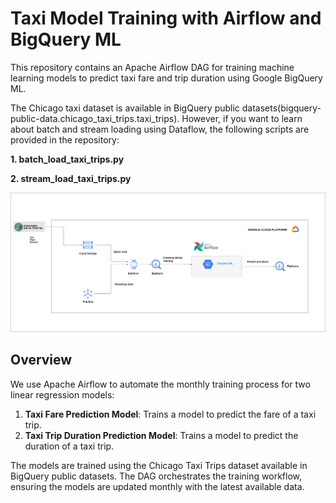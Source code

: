 # Taxi Model Training with Airflow and BigQuery ML

This repository contains an Apache Airflow DAG for training machine learning models to predict taxi fare and trip duration using Google BigQuery ML. 

The Chicago taxi dataset is available in BigQuery public datasets(bigquery-public-data.chicago_taxi_trips.taxi_trips). However, if you want to learn about batch and stream loading using Dataflow, the following scripts are provided in the repository:

**1. batch_load_taxi_trips.py**

**2. stream_load_taxi_trips.py**


![Airflow DAG](airflow_dag.png)
## Overview

We use Apache Airflow to automate the monthly training process for two linear regression models:
1. **Taxi Fare Prediction Model**: Trains a model to predict the fare of a taxi trip.
2. **Taxi Trip Duration Prediction Model**: Trains a model to predict the duration of a taxi trip.

The models are trained using the Chicago Taxi Trips dataset available in BigQuery public datasets. The DAG orchestrates the training workflow, ensuring the models are updated monthly with the latest available data.
